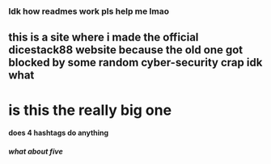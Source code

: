 ### Idk how readmes work pls help me lmao
## this is a site where i made the official dicestack88 website because the old one got blocked by some random cyber-security crap idk what
# is this the really big one
#### does 4 hashtags do anything
##### what about five 
